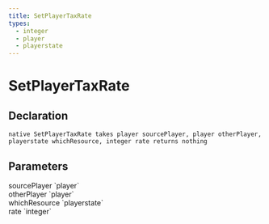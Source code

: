 ```yaml
---
title: SetPlayerTaxRate
types:
  - integer
  - player
  - playerstate
---
```


# SetPlayerTaxRate

## Declaration

```
native SetPlayerTaxRate takes player sourcePlayer, player otherPlayer, playerstate whichResource, integer rate returns nothing
```

## Parameters
<dl>
  <dt>sourcePlayer `player`</dt>
  <dd></dd>

  <dt>otherPlayer `player`</dt>
  <dd></dd>

  <dt>whichResource `playerstate`</dt>
  <dd></dd>

  <dt>rate `integer`</dt>
  <dd></dd>
</dl>